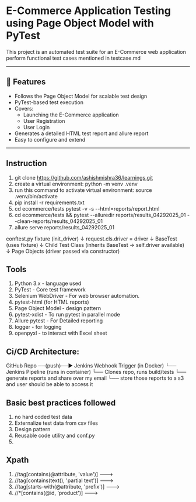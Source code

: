 # E-Commerce Application Testing using Page Object Model with PyTest

This project is an automated test suite for an E-Commerce web application perform functional test cases mentioned in testcase.md


---

## 📌 Features

- Follows the Page Object Model for scalable test design
- PyTest-based test execution
- Covers:
  - Launching the E-Commerce application
  - User Registration
  - User Login
- Generates a detailed HTML test report and allure report
- Easy to configure and extend

---

## Instruction
1. git clone https://github.com/ashishmishra36/learnings.git
2. create a virtual environment: python -m venv .venv
3. run this command to activate virtual environment:  source .venv/bin/activate
4. pip install -r requirements.txt
5. cd ecommerce/tests pytest -v -s --html=reports/report.html
6. cd ecommerce/tests && pytest --alluredir reports/results_04292025_01 --clean-reports/results_04292025_01
7. allure serve reports/results_04292025_01

conftest.py fixture (init_driver)
       ↓
request.cls.driver = driver
       ↓
BaseTest (uses fixture)
       ↓
Child Test Class (inherits BaseTest → self.driver available)
       ↓
Page Objects (driver passed via constructor)



## Tools
1. Python 3.x - language used
2. PyTest - Core test framework
3. Selenium WebDriver - For web browser automation.
4. pytest-html (for HTML reports) 
5. Page Object Model - design pattern
6. pytest-xdist - To run pytest in parallel mode
7. Allure pytest - For Detailed reporting
8. logger - for logging 
9. openpyxl - to interact with Excel sheet 


## Ci/CD Architecture:
GitHub Repo  ──(push)──► Jenkins Webhook Trigger (in Docker)
                        └── Jenkins Pipeline (runs in container)
                                  └── Clones repo, runs build/tests
                                         └── generate reports and share over my email
                                                └── store those reports to a s3 and user should be able to access it

## Basic best practices followed
1. no hard coded test data 
2. Externalize test data from csv files
3. Design pattern
4. Reusable code utility and conf.py
5. 



## Xpath 
1. //tag[contains(@attribute, 'value')]      ---> 
2. //tag[contains(text(), 'partial text')]   --->
3. //tag[starts-with(@attribute, 'prefix')]  --->
4. //*[contains(@id, 'product')]             --->
